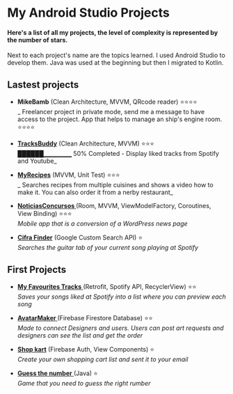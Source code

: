 # My Android Studio Projects

#### Here's a list of all my projects, the level of complexity is represented by the number of stars. 
Next to each project's name are the topics learned. I used Android Studio to develop them. Java was used at the beginning but then I migrated to Kotlin.

## Lastest projects

- **MikeBamb** (Clean Architecture, MVVM, QRcode reader) ⭐⭐⭐⭐</br>
_ Freelancer project in private mode, send me a message to have access to the project. App that helps to manage an ship's engine room.  ⭐⭐⭐⭐

- [**TracksBuddy**](https://github.com/Dannestulla/tracksbuddy) (Clean Architecture, MVVM) ⭐⭐⭐</br>
██████▁▁▁▁▁▁ 50% Completed - Display liked tracks from Spotify and Youtube_

- [**MyRecipes**](https://github.com/Dannestulla/AndroidStudioProjects/tree/main/MinhasReceitas) (MVVM, Unit Test) ⭐⭐⭐</br>
_ Searches recipes from multiple cuisines and shows a video how to make it. You can also order it from a nerby restaurant_

- **[NoticiasConcursos ](https://github.com/Dannestulla/AndroidStudioProjects/tree/main/NoticiasConcursos/app/src/main/java/com/example/noticiasconcursos)**(Room, MVVM, ViewModelFactory, Coroutines, View Binding)  ⭐⭐⭐</br>
_Mobile app that is a conversion of a WordPress news page_

- **[Cifra Finder](https://github.com/Dannestulla/AndroidStudioProjects/tree/main/CifraFinder/app/src/main/java/com/example/cifrafinder)** (Google Custom Search API) ⭐</br>
_Searches the guitar tab of your current song playing at Spotify_

## First Projects 

- [**My Favourites Tracks**  ](https://github.com/Dannestulla/AndroidStudioProjects/tree/main/MyFavouritesTracks)(Retrofit, Spotify API, RecyclerView) ⭐⭐</br>
_Saves your songs liked at Spotify into a list where you can preview each song_

- **[AvatarMaker ](https://github.com/Dannestulla/AndroidStudioProjects/tree/main/AvatarMaker/app/src/main/java/com/example/avatarmaker)** (Firebase Firestore Database) ⭐⭐</br>
_Made to connect Designers and users. Users can post art requests and designers can see the list and get the order_

- [**Shop kart**](https://github.com/Dannestulla/AndroidStudioProjects/tree/main/ListaDeCompras/app/src/main/java/com/example/listadecompras) (Firebase Auth, View Components) ⭐ </br>
_Create your own shopping cart list and sent it to your email_

- [**Guess the number** ](https://github.com/Dannestulla/AndroidStudioProjects/blob/main/AdivinheNumero/app/src/main/java/com/example/adivinhenumero/MainActivity.java)(Java) ⭐ </br>
_Game that you need to guess the right rumber_
